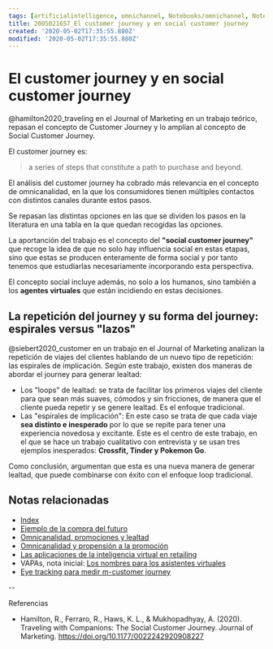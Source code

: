 ```yaml
---
tags: [artificialintelligence, omnichannel, Notebooks/omnichannel, Notebooks/artificialintelligence, VAPAs, customer journey, spirals, loyalty]
title: 2005021657_El customer journey y en social customer journey
created: '2020-05-02T17:35:55.880Z'
modified: '2020-05-02T17:35:55.880Z'
---
```


# El customer journey y en social customer journey

@hamilton2020_traveling en el Journal of Marketing en un trabajo teórico, repasan el concepto de Customer Journey y lo amplían al concepto de Social Customer Journey.

El customer journey es:

>  a series of steps that constitute a path to purchase and beyond.

El análisis del customer journey ha cobrado más relevancia en el concepto de omnicanalidad, en la que los consumidores tienen múltiples contactos con distintos canales durante estos pasos.

Se repasan las distintas opciones en las que se dividen los pasos en la literatura en una tabla en la que quedan recogidas las opciones.

La aportanción del trabajo es el concepto del **"social customer journey"** que recoge la idea de que no solo hay influencia social en estas etapas, sino que estas se producen enteramente de forma social y por tanto tenemos que estudiarlas necesariamente incorporando esta perspectiva.

El concepto social incluye además, no solo a los humanos, sino también a los **agentes virtuales** que están incidiendo en estas decisiones.

## La repetición del journey y su forma del journey: espirales versus "lazos"

@siebert2020_customer en un trabajo en el Journal of Marketing analizan la repetición de viajes del clientes hablando de un nuevo tipo de repetición: las espirales de implicación. Según este trabajo, existen dos maneras de abordar el journey para generar lealtad:

- Los "loops" de lealtad: se trata de facilitar los primeros viajes del cliente para que sean más suaves, cómodos y sin fricciones, de manera que el cliente pueda repetir y se genere lealtad. Es el enfoque tradicional.
- Las "espirales de implicación": En este caso se trata de que cada viaje **sea distinto e inesperado** por lo que se repite para tener una experiencia novedosa y excitante. Este es el centro de este trabajo, en el que se hace un trabajo cualitativo con entrevista y se usan tres ejemplos inesperados: **Crossfit, Tinder y Pokemon Go**.

Como conclusión, argumentan que esta es una nueva manera de generar lealtad, que puede combinarse con éxito con el enfoque loop tradicional.

## Notas relacionadas

- [Index](_2003101705_index.md)
- [Ejemplo de la compra del futuro](2005290537_ejemplo_comprafuturo.md)
- [Omnicanalidad, promociones y lealtad](2003251201_omnicanalidadylealtad.md)
- [Omnicanalidad y propensión a la promoción](2003251146_omnicanalidadypropension_promocion.md)
- [Las aplicaciones de la inteligencia virtual en retailing](2005021646_aplicacionesIA_probadoresvirtuales.md)
- VAPAs, nota inicial: [Los nombres para los asistentes virtuales](2004030718_nombresasistentesvirtuales.md)
- [Eye tracking para medir m-customer journey](2005251918_eyetrackers_moviles_gafas.md)

--

Referencias

- Hamilton, R., Ferraro, R., Haws, K. L., & Mukhopadhyay, A. (2020). Traveling with Companions: The Social Customer Journey. Journal of Marketing. https://doi.org/10.1177/0022242920908227
